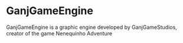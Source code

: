 # GanjGameEngine
GanjGameEngine is a graphic engine developed by GanjGameStudios, creator of the game Nenequinho Adventure
